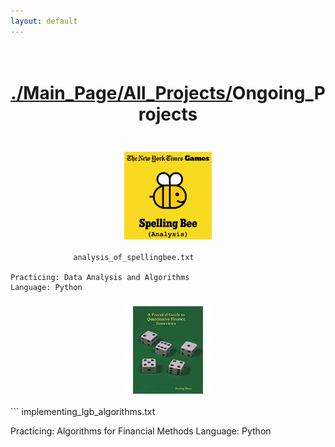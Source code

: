 ```yaml
---
layout: default
---
```

<h1 style = "text-align:center;white-space:pre-wrap;">
<a href = "./index.html">./Main_Page/</a><a href = "./all_projects.html">All_Projects/</a>Ongoing_Projects
</h1>

<h3 style = "text-align:center;white-space:pre-wrap;">
<a href = "./spelling_bee.html"><img src= "./assets/img/spelling-bee-icon.png" width = 140 height = 140></a>
</h3>

```
              analysis_of_spellingbee.txt
        
Practicing: Data Analysis and Algorithms
Language: Python
```
<h3 style = "text-align:center;white-space:pre-wrap;"><a href = "./lgb.html"><img src= "./assets/img/little_green_book.jpg" width = 140 height = 140></a></h3>
```
              implementing_lgb_algorithms.txt

Practicing: Algorithms for Financial Methods
Language: Python
```